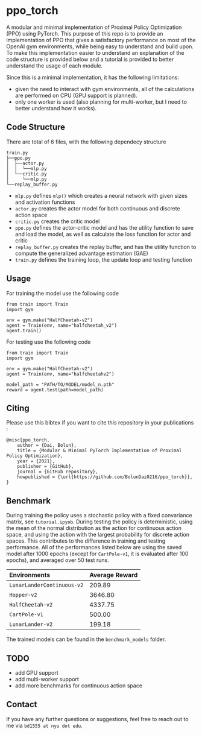 # ppo_torch
A modular and minimal implementation of Proximal Policy Optimization (PPO) using PyTorch. This purpose of this repo is to provide an implementation of PPO that gives a satisfactory performance on most of the OpenAI gym environments, while being easy to understand and build upon. To make this implementation easier to understand an explanation of the code structure is provided below and a tutorial is provided to better understand the usage of each module.

Since this is a minimal implementation, it has the following limitations:

- given the need to interact with gym environments, all of the calculations are performed on CPU (GPU support is planned).
- only one worker is used (also planning for multi-worker, but I need to better understand how it works).


## Code Structure
There are total of 6 files, with the following dependecy structure

    train.py
    ├──ppo.py
    │  ├──actor.py
    │  │  └──mlp.py
    │  └──critic.py
    │     └──mlp.py
    └──replay_buffer.py

- `mlp.py` defines `mlp()` which creates a neural network with given sizes and activation functions
- `actor.py` creates the actor model for both continuous and discrete action space
- `critic.py` creates the critic model
- `ppo.py` defines the actor-critic model and has the utility function to save and load the model, as well as calculate the loss function for actor and critic
- `replay_buffer.py` creates the replay buffer, and has the utility function to compute the generalized advantage estimation (GAE)
- `train.py` defines the training loop, the update loop and testing function


## Usage
For training the model use the following code
```
from train import Train
import gym

env = gym.make("HalfCheetah-v2")
agent = Train(env, name="halfcheetah_v2")
agent.train()
```

For testing use the following code
```
from train import Train
import gym

env = gym.make("HalfCheetah-v2")
agent = Train(env, name="halfcheetahv2")

model_path = "PATH/TO/MODEL/model_n.pth"
reward = agent.test(path=model_path)
```

## Citing 
Please use this bibtex if you want to cite this repository in your publications :

    @misc{ppo_torch,
        author = {Dai, Bolun},
        title = {Modular & Minimal PyTorch Implementation of Proximal Policy Optimization},
        year = {2021},
        publisher = {GitHub},
        journal = {GitHub repository},
        howpublished = {\url{https://github.com/BolunDai0216/ppo_torch}},
    }


## Benchmark
During training the policy uses a stochastic policy with a fixed convariance matrix, see `tutorial.ipynb`. During testing the policy is deterministic, using the mean of the normal distribution as the action for continuous action space, and using the action with the largest probability for discrete action spaces. This contributes to the difference in training and testing performance. All of the performances listed below are using the saved model after 1000 epochs (except for `CartPole-v1`, it is evaluated after 100 epochs), and averaged over 50 test runs.

| Environments               | Average Reward |
| :------------------------- | :------------- |
| `LunarLanderContinuous-v2` | 209.89         |
| `Hopper-v2`                | 3646.80        |
| `HalfCheetah-v2`           | 4337.75        |
| `CartPole-v1`              | 500.00         |
| `LunarLander-v2`           | 199.18         |

The trained models can be found in the `benchmark_models` folder.

## TODO
- add GPU support
- add multi-worker support
- add more benchmarks for continuous action space

## Contact
If you have any further questions or suggestions, feel free to reach out to me via `bd1555 at nyu dot edu`.
